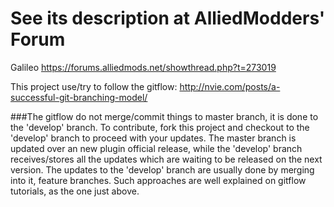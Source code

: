See its description at AlliedModders' Forum
=============================

Galileo
https://forums.alliedmods.net/showthread.php?t=273019


This project use/try to follow the gitflow: http://nvie.com/posts/a-successful-git-branching-model/

###The gitflow do not merge/commit things to master branch, it is done to the 'develop' branch.
To contribute, fork this project and checkout to the 'develop' branch to proceed with your updates. The master branch is updated over an new plugin official release, while the 'develop' branch receives/stores all the updates which are waiting to be released on the next version. The updates to the 'develop' branch are usually done by merging into it, feature branches. Such approaches are well explained on gitflow tutorials, as the one just above.
